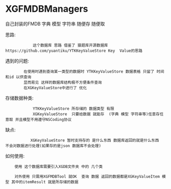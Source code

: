 # XGFMDBManagers
自己封装的FMDB 字典 模型 字符串 随便存 随便取


  思路:
               
                这个数据库 思路 借鉴了 猿题库开源数据库https://github.com/yuantiku/YTKKeyValueStore Key  Value的思路
   
 遇到的问题:  
     		
     		在使用时遇到查询某一类型的数据时 YTKKeyValueStore 数据表格 只留了 时间 和id 以供查询
            显而易见 这样的数据库结构极不方便条件查询 
            在XGKeyValueStore中进行了 优化
 存储数据种类:
 
                YTKKeyValueStore 所存储的 数据类型 有限
                XGKeyValueStore  只要给数据 就能存  (字典 模型 字符串等)任意存任意取 并且模型不用遵守NSCoding协议
                
  缺点:
              
               XGKeyValueStore 暂时支持存的 是什么东西 数据库返回的就是什么东西  不会对数据进行处理(如果存的是json 数据库不会处理)
 
  如何使用: 
 
        使用 这个数据库需要引入XGDB文件夹 中的 几个类
 
        对外使用 只需用XGFMDBTool 就OK  查询 数据 返回的数据都是XGKeyValueItem 模型 其中的itemResult 就是所存储的数据
